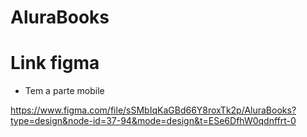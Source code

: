 # AluraBooks

# Link figma

- Tem a parte mobile

https://www.figma.com/file/sSMbIqKaGBd66Y8roxTk2p/AluraBooks?type=design&node-id=37-94&mode=design&t=ESe6DfhW0qdnffrt-0
